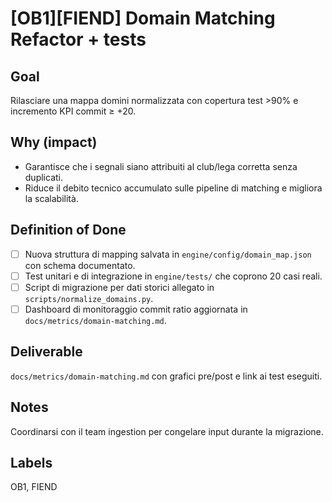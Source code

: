 # [OB1][FIEND] Domain Matching Refactor + tests

## Goal
Rilasciare una mappa domini normalizzata con copertura test >90% e incremento KPI commit ≥ +20.

## Why (impact)
- Garantisce che i segnali siano attribuiti al club/lega corretta senza duplicati.
- Riduce il debito tecnico accumulato sulle pipeline di matching e migliora la scalabilità.

## Definition of Done
- [ ] Nuova struttura di mapping salvata in `engine/config/domain_map.json` con schema documentato.
- [ ] Test unitari e di integrazione in `engine/tests/` che coprono 20 casi reali.
- [ ] Script di migrazione per dati storici allegato in `scripts/normalize_domains.py`.
- [ ] Dashboard di monitoraggio commit ratio aggiornata in `docs/metrics/domain-matching.md`.

## Deliverable
`docs/metrics/domain-matching.md` con grafici pre/post e link ai test eseguiti.

## Notes
Coordinarsi con il team ingestion per congelare input durante la migrazione.

## Labels
OB1, FIEND
